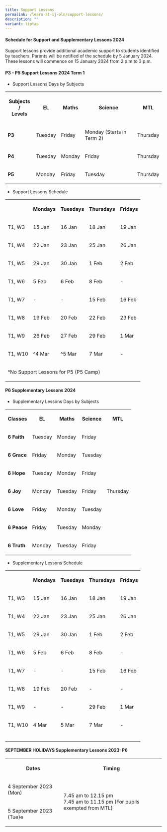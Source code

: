 ```yaml
---
title: Support Lessons
permalink: /learn-at-ij-oln/support-lessons/
description: ""
variant: tiptap
---
```

<h4><strong>Schedule for Support and Supplementary Lessons 2024</strong></h4><p>Support lessons provide additional academic support to students identified by teachers. Parents will be notified of the schedule by 5 January 2024. These lessons will commence on 15 January 2024 from 2 p.m to 3 p.m.</p><h4><strong>P3 - P5 Support Lessons 2024 Term 1</strong></h4><ul data-tight="true" class="tight"><li><p>Support Lessons Days by Subjects</p></li></ul><table><tbody><tr><th rowspan="1" colspan="1"><p>Subjects /<br>Levels</p></th><th rowspan="1" colspan="1"><p>EL</p></th><th rowspan="1" colspan="1"><p>Maths</p></th><th rowspan="1" colspan="1"><p>Science</p></th><th rowspan="1" colspan="1"><p>MTL</p></th></tr><tr><td rowspan="1" colspan="1"><p><strong>P3</strong></p></td><td rowspan="1" colspan="1"><p>Tuesday</p></td><td rowspan="1" colspan="1"><p>Friday</p></td><td rowspan="1" colspan="1"><p>Monday (Starts in Term 2)</p></td><td rowspan="1" colspan="1"><p>Thursday</p></td></tr><tr><td rowspan="1" colspan="1"><p><strong>P4</strong></p></td><td rowspan="1" colspan="1"><p>Tuesday</p></td><td rowspan="1" colspan="1"><p>Monday</p></td><td rowspan="1" colspan="1"><p>Friday</p></td><td rowspan="1" colspan="1"><p>Thursday</p></td></tr><tr><td rowspan="1" colspan="1"><p><strong>P5</strong></p></td><td rowspan="1" colspan="1"><p>Monday</p></td><td rowspan="1" colspan="1"><p>Friday</p></td><td rowspan="1" colspan="1"><p>Tuesday</p></td><td rowspan="1" colspan="1"><p>Thursday</p></td></tr></tbody></table><p></p><ul data-tight="true" class="tight"><li><p>Support Lessons Schedule</p></li></ul><table><tbody><tr><th rowspan="1" colspan="1"><p></p></th><th rowspan="1" colspan="1"><p>Mondays</p></th><th rowspan="1" colspan="1"><p>Tuesdays</p></th><th rowspan="1" colspan="1"><p>Thursdays</p></th><th rowspan="1" colspan="1"><p>Fridays</p></th></tr><tr><td rowspan="1" colspan="1"><p>T1, W3</p></td><td rowspan="1" colspan="1"><p>15 Jan</p></td><td rowspan="1" colspan="1"><p>16 Jan</p></td><td rowspan="1" colspan="1"><p>18 Jan</p></td><td rowspan="1" colspan="1"><p>19 Jan</p></td></tr><tr><td rowspan="1" colspan="1"><p>T1, W4</p></td><td rowspan="1" colspan="1"><p>22 Jan</p></td><td rowspan="1" colspan="1"><p>23 Jan</p></td><td rowspan="1" colspan="1"><p>25 Jan</p></td><td rowspan="1" colspan="1"><p>26 Jan</p></td></tr><tr><td rowspan="1" colspan="1"><p>T1, W5</p></td><td rowspan="1" colspan="1"><p>29 Jan</p></td><td rowspan="1" colspan="1"><p>30 Jan</p></td><td rowspan="1" colspan="1"><p>1 Feb</p></td><td rowspan="1" colspan="1"><p>2 Feb</p></td></tr><tr><td rowspan="1" colspan="1"><p>T1, W6</p></td><td rowspan="1" colspan="1"><p>5 Feb</p></td><td rowspan="1" colspan="1"><p>6 Feb</p></td><td rowspan="1" colspan="1"><p>8 Feb</p></td><td rowspan="1" colspan="1"><p>-</p></td></tr><tr><td rowspan="1" colspan="1"><p>T1, W7</p></td><td rowspan="1" colspan="1"><p>-</p></td><td rowspan="1" colspan="1"><p>-</p></td><td rowspan="1" colspan="1"><p>15 Feb</p></td><td rowspan="1" colspan="1"><p>16 Feb</p></td></tr><tr><td rowspan="1" colspan="1"><p>T1, W8</p></td><td rowspan="1" colspan="1"><p>19 Feb</p></td><td rowspan="1" colspan="1"><p>20 Feb</p></td><td rowspan="1" colspan="1"><p>22 Feb</p></td><td rowspan="1" colspan="1"><p>23 Feb</p></td></tr><tr><td rowspan="1" colspan="1"><p>T1, W9</p></td><td rowspan="1" colspan="1"><p>26 Feb</p></td><td rowspan="1" colspan="1"><p>27 Feb</p></td><td rowspan="1" colspan="1"><p>29 Feb</p></td><td rowspan="1" colspan="1"><p>1 Mar</p></td></tr><tr><td rowspan="1" colspan="1"><p>T1, W10</p></td><td rowspan="1" colspan="1"><p>^4 Mar</p></td><td rowspan="1" colspan="1"><p>^5 Mar</p></td><td rowspan="1" colspan="1"><p>7 Mar</p></td><td rowspan="1" colspan="1"><p>-</p></td></tr><tr><td rowspan="1" colspan="4"><p><strong>^</strong>No Support Lessons for P5 (P5 Camp)</p></td><td rowspan="1" colspan="1"><p></p></td></tr></tbody></table><h4><strong>P6 Supplementary Lessons 2024</strong></h4><ul data-tight="true" class="tight"><li><p>Supplementary Lessons Days by Subjects</p></li></ul><table><tbody><tr><th rowspan="1" colspan="1"><p>Classes</p></th><th rowspan="1" colspan="1"><p>EL</p></th><th rowspan="1" colspan="1"><p>Maths</p></th><th rowspan="1" colspan="1"><p>Science</p></th><th rowspan="1" colspan="1"><p>MTL</p></th></tr><tr><td rowspan="1" colspan="1"><p><strong>6 Faith</strong></p></td><td rowspan="1" colspan="1"><p>Tuesday</p></td><td rowspan="1" colspan="1"><p>Monday</p></td><td rowspan="1" colspan="1"><p>Friday</p></td><td rowspan="7" colspan="1"><p>Thursday</p></td></tr><tr><td rowspan="1" colspan="1"><p><strong>6 Grace</strong></p></td><td rowspan="1" colspan="1"><p>Friday</p></td><td rowspan="1" colspan="1"><p>Monday</p></td><td rowspan="1" colspan="1"><p>Tuesday</p></td></tr><tr><td rowspan="1" colspan="1"><p><strong>6 Hope</strong></p></td><td rowspan="1" colspan="1"><p>Tuesday</p></td><td rowspan="1" colspan="1"><p>Monday</p></td><td rowspan="1" colspan="1"><p>Friday</p></td></tr><tr><td rowspan="1" colspan="1"><p><strong>6 Joy</strong></p></td><td rowspan="1" colspan="1"><p>Monday</p></td><td rowspan="1" colspan="1"><p>Tuesday</p></td><td rowspan="1" colspan="1"><p>Friday</p></td></tr><tr><td rowspan="1" colspan="1"><p><strong>6 Love</strong></p></td><td rowspan="1" colspan="1"><p>Friday</p></td><td rowspan="1" colspan="1"><p>Monday</p></td><td rowspan="1" colspan="1"><p>Tuesday</p></td></tr><tr><td rowspan="1" colspan="1"><p><strong>6 Peace</strong></p></td><td rowspan="1" colspan="1"><p>Friday</p></td><td rowspan="1" colspan="1"><p>Tuesday</p></td><td rowspan="1" colspan="1"><p>Monday</p></td></tr><tr><td rowspan="1" colspan="1"><p><strong>6 Truth</strong></p></td><td rowspan="1" colspan="1"><p>Monday</p></td><td rowspan="1" colspan="1"><p>Tuesday</p></td><td rowspan="1" colspan="1"><p>Friday</p></td></tr></tbody></table><p></p><ul data-tight="true" class="tight"><li><p>Supplementary Lessons Schedule</p></li></ul><table><tbody><tr><th rowspan="1" colspan="1"><p></p></th><th rowspan="1" colspan="1"><p>Mondays</p></th><th rowspan="1" colspan="1"><p>Tuesdays</p></th><th rowspan="1" colspan="1"><p>Thursdays</p></th><th rowspan="1" colspan="1"><p>Fridays</p></th></tr><tr><td rowspan="1" colspan="1"><p>T1, W3</p></td><td rowspan="1" colspan="1"><p>15 Jan</p></td><td rowspan="1" colspan="1"><p>16 Jan</p></td><td rowspan="1" colspan="1"><p>18 Jan</p></td><td rowspan="1" colspan="1"><p>19 Jan</p></td></tr><tr><td rowspan="1" colspan="1"><p>T1, W4</p></td><td rowspan="1" colspan="1"><p>22 Jan</p></td><td rowspan="1" colspan="1"><p>23 Jan</p></td><td rowspan="1" colspan="1"><p>25 Jan</p></td><td rowspan="1" colspan="1"><p>26 Jan</p></td></tr><tr><td rowspan="1" colspan="1"><p>T1, W5</p></td><td rowspan="1" colspan="1"><p>29 Jan</p></td><td rowspan="1" colspan="1"><p>30 Jan</p></td><td rowspan="1" colspan="1"><p>1 Feb</p></td><td rowspan="1" colspan="1"><p>2 Feb</p></td></tr><tr><td rowspan="1" colspan="1"><p>T1, W6</p></td><td rowspan="1" colspan="1"><p>5 Feb</p></td><td rowspan="1" colspan="1"><p>6 Feb</p></td><td rowspan="1" colspan="1"><p>8 Feb</p></td><td rowspan="1" colspan="1"><p>-</p></td></tr><tr><td rowspan="1" colspan="1"><p>T1, W7</p></td><td rowspan="1" colspan="1"><p>-</p></td><td rowspan="1" colspan="1"><p>-</p></td><td rowspan="1" colspan="1"><p>15 Feb</p></td><td rowspan="1" colspan="1"><p>16 Feb</p></td></tr><tr><td rowspan="1" colspan="1"><p>T1, W8</p></td><td rowspan="1" colspan="1"><p>19 Feb</p></td><td rowspan="1" colspan="1"><p>20 Feb</p></td><td rowspan="1" colspan="1"><p>-</p></td><td rowspan="1" colspan="1"><p>-</p></td></tr><tr><td rowspan="1" colspan="1"><p>T1, W9</p></td><td rowspan="1" colspan="1"><p>-</p></td><td rowspan="1" colspan="1"><p>-</p></td><td rowspan="1" colspan="1"><p>29 Feb</p></td><td rowspan="1" colspan="1"><p>1 Mar</p></td></tr><tr><td rowspan="1" colspan="1"><p>T1, W10</p></td><td rowspan="1" colspan="1"><p>4 Mar</p></td><td rowspan="1" colspan="1"><p>5 Mar</p></td><td rowspan="1" colspan="1"><p>7 Mar</p></td><td rowspan="1" colspan="1"><p>-</p></td></tr><tr><td rowspan="1" colspan="1"><p></p></td><td rowspan="1" colspan="1"><p></p></td><td rowspan="1" colspan="1"><p></p></td><td rowspan="1" colspan="1"><p></p></td><td rowspan="1" colspan="1"><p></p></td></tr></tbody></table><h4><strong>SEPTEMBER HOLIDAYS Supplementary Lessons 2023: P6</strong></h4><table><tbody><tr><th rowspan="1" colspan="1"><p>Dates</p></th><th rowspan="1" colspan="1"><p>Timing</p></th></tr><tr><td rowspan="1" colspan="1"><p>4 September 2023 (Mon)</p></td><td rowspan="2" colspan="1"><p>7.45 am to 12.15 pm<br>7.45 am to 11.15 pm (For pupils exempted from MTL)</p></td></tr><tr><td rowspan="1" colspan="1"><p>5 September 2023 (Tue)e</p></td></tr></tbody></table><p></p>